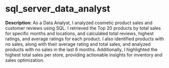 # sql_server_data_analyst
<b> Description</b>: As a Data Analyst, I analyzed cosmetic product sales and customer reviews using SQL. I retrieved the Top 20 products by total sales for specific months and locations, and calculated total reviews, highest ratings, and average ratings for each product. I also identified products with no sales, along with their average rating and total sales, and analyzed products with no sales in the last 6 months. Additionally, I highlighted the highest total sales per store, providing actionable insights for inventory and sales optimization.
